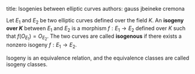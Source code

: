 title: Isogenies between elliptic curves 
authors:
    gauss
    jbeineke
    cremona

Let $E_1$ and $E_2$ be two <a knowl="lmfdb/ec">elliptic curves</a> defined over the field $K$. An **isogeny over $K$** between $E_1$ and $E_2$ is a morphism $f:E_1 \to E_2$ defined over $K$ such that $f(O_{E_1})= O_{E_2}$. The two curves are called **isogenous** if there exists a nonzero isogeny $f:E_1 \to E_2$.

Isogeny is an equivalence relation, and the equivalence classes are called <a knowl="lmfdb/ec.isogeny_class">isogeny classes</a>.
